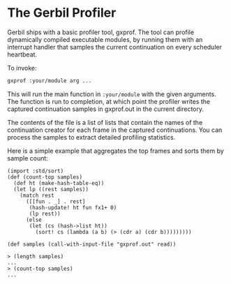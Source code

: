 # The Gerbil Profiler

Gerbil ships with a basic profiler tool, gxprof. The tool can profile dynamically compiled executable modules, by running them with an interrupt handler that samples the current continuation on every scheduler heartbeat.

To invoke:
```bash
gxprof :your/module arg ...
```

This will run the main function in `:your/module` with the given arguments. The function is run to completion, at which point the profiler writes the captured continuation samples in gxprof.out in the current directory.

The contents of the file is a list of lists that contain the names of the continuation creator for each frame in the captured continuations. You can process the samples to extract detailed profiling statistics.

Here is a simple example that aggregates the top frames and sorts them by sample count:

```
(import :std/sort)
(def (count-top samples)
  (def ht (make-hash-table-eq))
  (let lp ((rest samples))
    (match rest
      ([[fun . _] . rest]
       (hash-update! ht fun fx1+ 0)
       (lp rest))
      (else
       (let (cs (hash->list ht))
         (sort! cs (lambda (a b) (> (cdr a) (cdr b)))))))))

(def samples (call-with-input-file "gxprof.out" read))

> (length samples)
...
> (count-top samples)
...
```